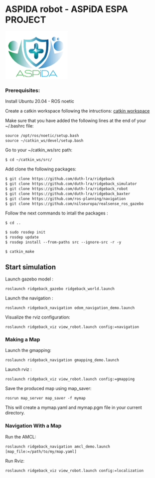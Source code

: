 # ASPIDA robot - ASPiDA ESPA PROJECT


<img src="imgs/aspida.png" width="200"/>


### Prerequisites:
Install Ubuntu 20.04 - ROS noetic 

Create a catkin workspace following the intructions: [catkin workspace](http://wiki.ros.org/catkin/Tutorials/create_a_workspace)

Make sure that you have added the following lines at the end of your ~/.bashrc file:
```
source /opt/ros/noetic/setup.bash
source ~/catkin_ws/devel/setup.bash
```

Go to your ~/catkin_ws/src path:
```
$ cd ~/catkin_ws/src/
```
Add clone the following packages:
```
$ git clone https://github.com/duth-lra/ridgeback
$ git clone https://github.com/duth-lra/ridgeback_simulator
$ git clone https://github.com/duth-lra/ridgeback_robot
$ git clone https://github.com/duth-lra/ridgeback_baxter
$ git clone https://github.com/ros-planning/navigation
$ git clone https://github.com/nilseuropa/realsense_ros_gazebo
```
Follow the next commands to intall the packages :
```
$ cd ..
```
```
$ sudo rosdep init
$ rosdep update
$ rosdep install --from-paths src --ignore-src -r -y
```
```
$ catkin_make
```
## Start simulation

Launch gazebo model :
```
roslaunch ridgeback_gazebo ridgeback_world.launch
```

Launch the navigation :
```
roslaunch ridgeback_navigation odom_navigation_demo.launch
```
Visualize the rviz configuration:
```
roslaunch ridgeback_viz view_robot.launch config:=navigation
```
### Making a Map

Launch the gmapping:
```
roslaunch ridgeback_navigation gmapping_demo.launch
```
Launch rviz :
```
roslaunch ridgeback_viz view_robot.launch config:=gmapping
```

Save the produced map using map_saver:
```
rosrun map_server map_saver -f mymap
```
This will create a mymap.yaml and mymap.pgm file in your current directory.

### Navigation With a Map

Run the AMCL:
```
roslaunch ridgeback_navigation amcl_demo.launch [map_file:=/path/to/my/map.yaml]
```
Run Rviz:
```
roslaunch ridgeback_viz view_robot.launch config:=localization
```

